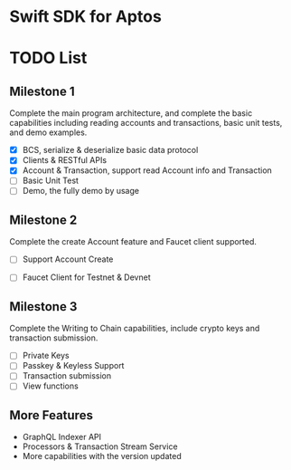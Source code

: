 # Swift SDK for Aptos

# TODO List

## Milestone 1
Complete the main program architecture, and complete the basic capabilities including reading accounts and transactions, basic unit tests, and demo examples.
- [x] BCS, serialize & deserialize basic data protocol
- [x] Clients & RESTful APIs
- [x] Account & Transaction, support read Account info and Transaction
- [ ] Basic Unit Test
- [ ] Demo, the fully demo by usage

## Milestone 2
Complete the create Account feature and Faucet client supported.

- [ ] Support Account Create
- [ ] Faucet Client for Testnet & Devnet


## Milestone 3
Complete the Writing to Chain capabilities, include crypto keys and transaction submission.

- [ ] Private Keys
- [ ] Passkey & Keyless Support
- [ ] Transaction submission
- [ ] View functions

## More Features
- GraphQL Indexer API 
- Processors & Transaction Stream Service
- More capabilities with the version updated